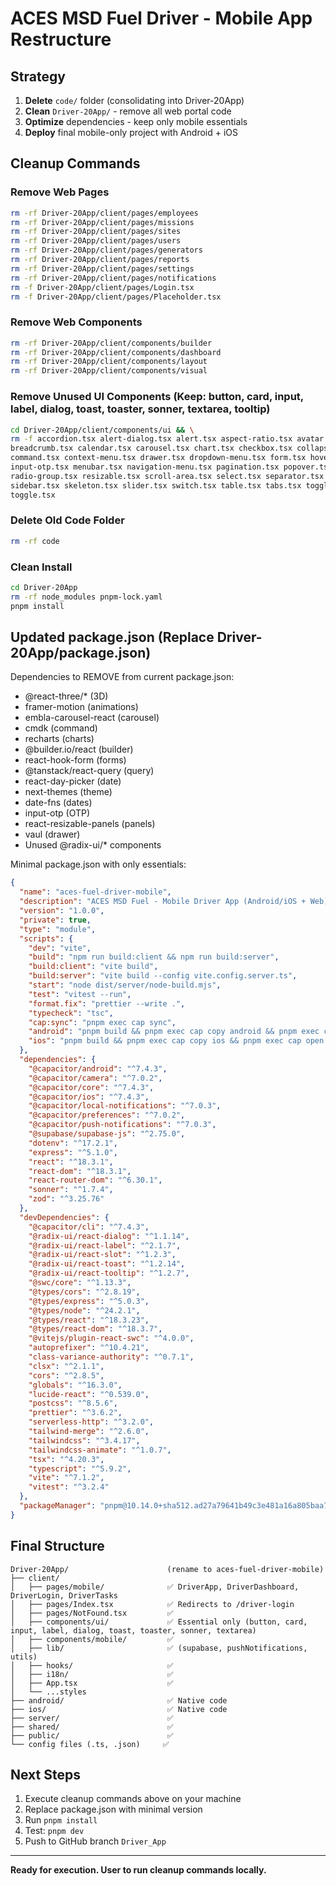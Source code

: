 # ACES MSD Fuel Driver - Mobile App Restructure

## Strategy

1. **Delete** `code/` folder (consolidating into Driver-20App)
2. **Clean** `Driver-20App/` - remove all web portal code
3. **Optimize** dependencies - keep only mobile essentials
4. **Deploy** final mobile-only project with Android + iOS

## Cleanup Commands

### Remove Web Pages

```bash
rm -rf Driver-20App/client/pages/employees
rm -rf Driver-20App/client/pages/missions
rm -rf Driver-20App/client/pages/sites
rm -rf Driver-20App/client/pages/users
rm -rf Driver-20App/client/pages/generators
rm -rf Driver-20App/client/pages/reports
rm -rf Driver-20App/client/pages/settings
rm -rf Driver-20App/client/pages/notifications
rm -f Driver-20App/client/pages/Login.tsx
rm -f Driver-20App/client/pages/Placeholder.tsx
```

### Remove Web Components

```bash
rm -rf Driver-20App/client/components/builder
rm -rf Driver-20App/client/components/dashboard
rm -rf Driver-20App/client/components/layout
rm -rf Driver-20App/client/components/visual
```

### Remove Unused UI Components (Keep: button, card, input, label, dialog, toast, toaster, sonner, textarea, tooltip)

```bash
cd Driver-20App/client/components/ui && \
rm -f accordion.tsx alert-dialog.tsx alert.tsx aspect-ratio.tsx avatar.tsx badge.tsx \
breadcrumb.tsx calendar.tsx carousel.tsx chart.tsx checkbox.tsx collapsible.tsx \
command.tsx context-menu.tsx drawer.tsx dropdown-menu.tsx form.tsx hover-card.tsx \
input-otp.tsx menubar.tsx navigation-menu.tsx pagination.tsx popover.tsx progress.tsx \
radio-group.tsx resizable.tsx scroll-area.tsx select.tsx separator.tsx sheet.tsx \
sidebar.tsx skeleton.tsx slider.tsx switch.tsx table.tsx tabs.tsx toggle-group.tsx \
toggle.tsx
```

### Delete Old Code Folder

```bash
rm -rf code
```

### Clean Install

```bash
cd Driver-20App
rm -rf node_modules pnpm-lock.yaml
pnpm install
```

## Updated package.json (Replace Driver-20App/package.json)

Dependencies to REMOVE from current package.json:

- @react-three/\* (3D)
- framer-motion (animations)
- embla-carousel-react (carousel)
- cmdk (command)
- recharts (charts)
- @builder.io/react (builder)
- react-hook-form (forms)
- @tanstack/react-query (query)
- react-day-picker (date)
- next-themes (theme)
- date-fns (dates)
- input-otp (OTP)
- react-resizable-panels (panels)
- vaul (drawer)
- Unused @radix-ui/\* components

Minimal package.json with only essentials:

```json
{
  "name": "aces-fuel-driver-mobile",
  "description": "ACES MSD Fuel - Mobile Driver App (Android/iOS + Web)",
  "version": "1.0.0",
  "private": true,
  "type": "module",
  "scripts": {
    "dev": "vite",
    "build": "npm run build:client && npm run build:server",
    "build:client": "vite build",
    "build:server": "vite build --config vite.config.server.ts",
    "start": "node dist/server/node-build.mjs",
    "test": "vitest --run",
    "format.fix": "prettier --write .",
    "typecheck": "tsc",
    "cap:sync": "pnpm exec cap sync",
    "android": "pnpm build && pnpm exec cap copy android && pnpm exec cap open android",
    "ios": "pnpm build && pnpm exec cap copy ios && pnpm exec cap open ios"
  },
  "dependencies": {
    "@capacitor/android": "^7.4.3",
    "@capacitor/camera": "^7.0.2",
    "@capacitor/core": "^7.4.3",
    "@capacitor/ios": "^7.4.3",
    "@capacitor/local-notifications": "^7.0.3",
    "@capacitor/preferences": "^7.0.2",
    "@capacitor/push-notifications": "^7.0.3",
    "@supabase/supabase-js": "^2.75.0",
    "dotenv": "^17.2.1",
    "express": "^5.1.0",
    "react": "^18.3.1",
    "react-dom": "^18.3.1",
    "react-router-dom": "^6.30.1",
    "sonner": "^1.7.4",
    "zod": "^3.25.76"
  },
  "devDependencies": {
    "@capacitor/cli": "^7.4.3",
    "@radix-ui/react-dialog": "^1.1.14",
    "@radix-ui/react-label": "^2.1.7",
    "@radix-ui/react-slot": "^1.2.3",
    "@radix-ui/react-toast": "^1.2.14",
    "@radix-ui/react-tooltip": "^1.2.7",
    "@swc/core": "^1.13.3",
    "@types/cors": "^2.8.19",
    "@types/express": "^5.0.3",
    "@types/node": "^24.2.1",
    "@types/react": "^18.3.23",
    "@types/react-dom": "^18.3.7",
    "@vitejs/plugin-react-swc": "^4.0.0",
    "autoprefixer": "^10.4.21",
    "class-variance-authority": "^0.7.1",
    "clsx": "^2.1.1",
    "cors": "^2.8.5",
    "globals": "^16.3.0",
    "lucide-react": "^0.539.0",
    "postcss": "^8.5.6",
    "prettier": "^3.6.2",
    "serverless-http": "^3.2.0",
    "tailwind-merge": "^2.6.0",
    "tailwindcss": "^3.4.17",
    "tailwindcss-animate": "^1.0.7",
    "tsx": "^4.20.3",
    "typescript": "^5.9.2",
    "vite": "^7.1.2",
    "vitest": "^3.2.4"
  },
  "packageManager": "pnpm@10.14.0+sha512.ad27a79641b49c3e481a16a805baa71817a04bbe06a38d17e60e2eaee83f6a146c6a688125f5792e48dd5ba30e7da52a5cda4c3992b9ccf333f9ce223af84748"
}
```

## Final Structure

```
Driver-20App/                      (rename to aces-fuel-driver-mobile)
├── client/
│   ├── pages/mobile/              ✅ DriverApp, DriverDashboard, DriverLogin, DriverTasks
│   ├── pages/Index.tsx            ✅ Redirects to /driver-login
│   ├── pages/NotFound.tsx         ✅
│   ├── components/ui/             ✅ Essential only (button, card, input, label, dialog, toast, toaster, sonner, textarea)
│   ├── components/mobile/         ✅
│   ├── lib/                       ✅ (supabase, pushNotifications, utils)
│   ├── hooks/                     ✅
│   ├── i18n/                      ✅
│   ├── App.tsx                    ✅
│   └── ...styles
├── android/                       ✅ Native code
├── ios/                           ✅ Native code
├── server/                        ✅
├── shared/                        ✅
├── public/                        ✅
└── config files (.ts, .json)     ✅
```

## Next Steps

1. Execute cleanup commands above on your machine
2. Replace package.json with minimal version
3. Run `pnpm install`
4. Test: `pnpm dev`
5. Push to GitHub branch `Driver_App`

---

**Ready for execution. User to run cleanup commands locally.**
